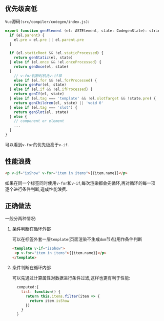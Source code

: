 ## 优先级高低

`Vue`源码`(src/compiler/codegen/index.js)`:

```js
export function genElement (el: ASTElement, state: CodegenState): string {
  if (el.parent) {
    el.pre = el.pre || el.parent.pre
  }

  if (el.staticRoot && !el.staticProcessed) {
    return genStatic(el, state)
  } else if (el.once && !el.onceProcessed) {
    return genOnce(el, state)
  } 
    // v-for判断时机比v-if早
    else if (el.for && !el.forProcessed) {
    return genFor(el, state)
  } else if (el.if && !el.ifProcessed) {
    return genIf(el, state)
  } else if (el.tag === 'template' && !el.slotTarget && !state.pre) {
    return genChildren(el, state) || 'void 0'
  } else if (el.tag === 'slot') {
    return genSlot(el, state)
  } else {
    // component or element
    ...
  }
}
```

可以看到`v-for`的优先级高于`v-if`.

## 性能浪费

```html
<p v-if="isShow" v-for="item in items">{{item.name}}</p>
```

如果在同一个标签同时使用`v-for`和`v-if`,每次渲染都会先循环,再对循环的每一项逐个进行条件判断,造成性能浪费.

## 正确做法

一般分两种情况:

1. 条件判断在循环外部

   可以在标签外套一层`template`(页面渲染不生成`dom`节点)用作条件判断

   ```html
   <template v-if="isShow">
   	<p v-for="item in items">{{item.name}}</p>
   </template>
   ```

2. 条件判断在循环内部

   可以先通过计算属性对数据进行条件过滤,这样也更有利于性能:

   ```js
     computed:{
       list: function() {
         return this.items.filter(item => {
           return item.isShow
         })
       }
     }
   ```

   

